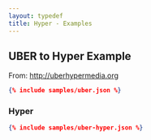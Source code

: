 ```yaml
---
layout: typedef
title: Hyper - Examples
---
```


## UBER to Hyper Example

From: <http://uberhypermedia.org>

```json
{% include samples/uber.json %}
```

### Hyper

```json
{% include samples/uber-hyper.json %}
```
